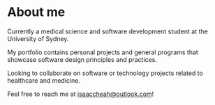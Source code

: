 # About me

Currently a medical science and software development student at the University of Sydney.

My portfolio contains personal projects and general programs that showcase software design principles and practices.

Looking to collaborate on software or technology projects related to healthcare and medicine.

Feel free to reach me at <isaaccheah@outlook.com>!
